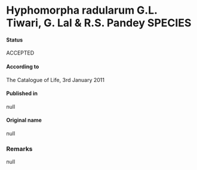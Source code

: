 # Hyphomorpha radularum G.L. Tiwari, G. Lal & R.S. Pandey SPECIES

#### Status
ACCEPTED

#### According to
The Catalogue of Life, 3rd January 2011

#### Published in
null

#### Original name
null

### Remarks
null